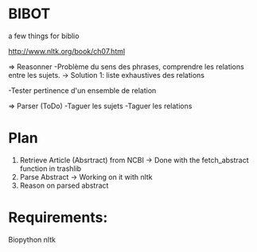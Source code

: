 # BIBOT
a few things for biblio

http://www.nltk.org/book/ch07.html


=> Reasonner
-Problème du sens des phrases, comprendre les relations entre les sujets.
	-> Solution 1: liste exhaustives des relations

-Tester pertinence d'un ensemble de relation


=> Parser (ToDo)
-Taguer les sujets
-Taguer les relations


# Plan

1) Retrieve Article (Absrtract) from NCBI
 -> Done with the fetch_abstract function in trashlib
2) Parse Abstract
 -> Working on it with nltk
3) Reason on parsed abstract

# Requirements:
Biopython
nltk